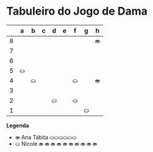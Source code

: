 # Tabuleiro do Jogo de Dama

|   | a | b | c | d | e | f | g | h |
|---|---|---|---|---|---|---|---|---|
| 8 |   |  |   |   |   |   |   | ⛂ |
| 7 |  |   |   |   |   |   |   |   |
| 6 |   |  |   |   |   | |   |   |
| 5 | ⛀ |   |   |   |   |   |   |   |
| 4 |   | ⛀ |   |   |   | ⛀ |   | ⛂ |
| 3 |   |   |  |    |   |   |   |   |
| 2 |    |   |   | ⛀ |   | ⛀ |   |   |
| 1 |   |   |   |   |   |   | ⛀ |   |

**Legenda**

- ⛂  Ana Tábita ⛀⛀⛀⛀⛀⛀
- ⛀  Nicole ⛂ ⛂ ⛂ ⛂ ⛂ ⛂ ⛂ ⛂ ⛂ ⛂